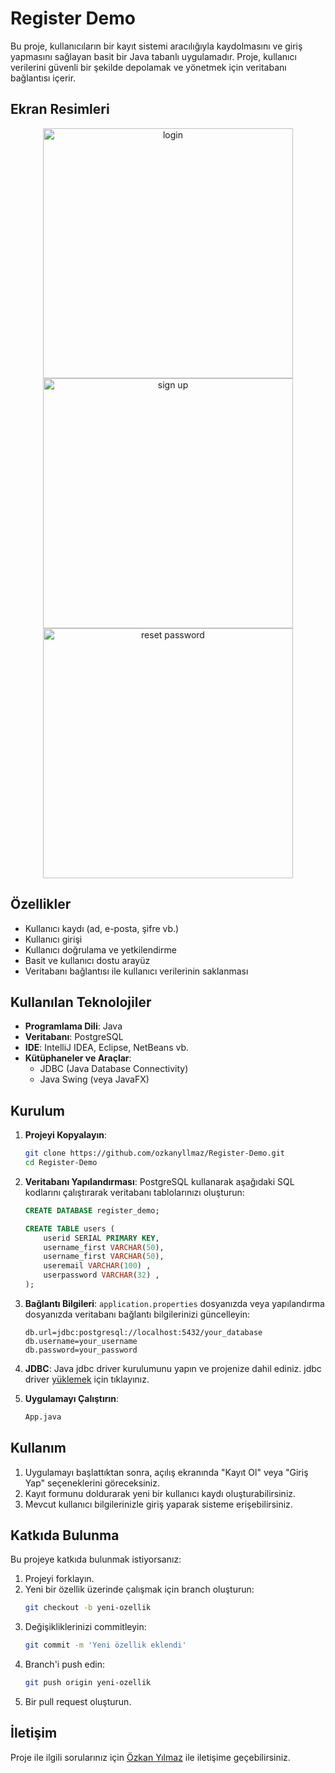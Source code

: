
# Register Demo

Bu proje, kullanıcıların bir kayıt sistemi aracılığıyla kaydolmasını ve giriş yapmasını sağlayan basit bir Java tabanlı uygulamadır. Proje, kullanıcı verilerini güvenli bir şekilde depolamak ve yönetmek için veritabanı bağlantısı içerir.

## Ekran Resimleri
<p align = "center">
    <img src = "https://github.com/user-attachments/assets/103371b7-9721-4ccc-b1bf-7de0f056e15c" alt = "login" height = 400px>
    <img src = "https://github.com/user-attachments/assets/9082412e-ce1e-4282-baec-1745b438c2df" alt = "sign up" height = 400px>
    <img src = "https://github.com/user-attachments/assets/6562021d-c8e3-4a18-9040-bb281702a06f" alt = "reset password" height = 400px>
</p>

## Özellikler

- Kullanıcı kaydı (ad, e-posta, şifre vb.)
- Kullanıcı girişi
- Kullanıcı doğrulama ve yetkilendirme
- Basit ve kullanıcı dostu arayüz
- Veritabanı bağlantısı ile kullanıcı verilerinin saklanması

## Kullanılan Teknolojiler

- **Programlama Dili**: Java
- **Veritabanı**: PostgreSQL
- **IDE**: IntelliJ IDEA, Eclipse, NetBeans vb.
- **Kütüphaneler ve Araçlar**:
    - JDBC (Java Database Connectivity)
    - Java Swing (veya JavaFX)

## Kurulum

1. **Projeyi Kopyalayın**:
   ```bash
   git clone https://github.com/ozkanyllmaz/Register-Demo.git
   cd Register-Demo
   ```

2. **Veritabanı Yapılandırması**:
   PostgreSQL kullanarak aşağıdaki SQL kodlarını çalıştırarak veritabanı tablolarınızı oluşturun:

   ```sql
   CREATE DATABASE register_demo;

   CREATE TABLE users (
       userid SERIAL PRIMARY KEY,
       username_first VARCHAR(50),
       username_first VARCHAR(50),
       useremail VARCHAR(100) ,
       userpassword VARCHAR(32) ,
   );
   ```

3. **Bağlantı Bilgileri**:
   `application.properties` dosyanızda veya yapılandırma dosyanızda veritabanı bağlantı bilgilerinizi güncelleyin:

   ```properties
   db.url=jdbc:postgresql://localhost:5432/your_database
   db.username=your_username
   db.password=your_password
   ```

4. **JDBC**:
   Java jdbc driver kurulumunu yapın ve projenize dahil ediniz.
   jdbc driver [yüklemek](https://jdbc.postgresql.org/download/) için tıklayınız.

5. **Uygulamayı Çalıştırın**:
   ```bash
   App.java
   ```

## Kullanım

1. Uygulamayı başlattıktan sonra, açılış ekranında "Kayıt Ol" veya "Giriş Yap" seçeneklerini göreceksiniz.
2. Kayıt formunu doldurarak yeni bir kullanıcı kaydı oluşturabilirsiniz.
3. Mevcut kullanıcı bilgilerinizle giriş yaparak sisteme erişebilirsiniz.

## Katkıda Bulunma

Bu projeye katkıda bulunmak istiyorsanız:

1. Projeyi forklayın.
2. Yeni bir özellik üzerinde çalışmak için branch oluşturun:
   ```bash
   git checkout -b yeni-ozellik
   ```
3. Değişikliklerinizi commitleyin:
   ```bash
   git commit -m 'Yeni özellik eklendi'
   ```
4. Branch'i push edin:
   ```bash
   git push origin yeni-ozellik
   ```
5. Bir pull request oluşturun.


## İletişim

Proje ile ilgili sorularınız için [Özkan Yılmaz](https://github.com/ozkanyllmaz) ile iletişime geçebilirsiniz.
